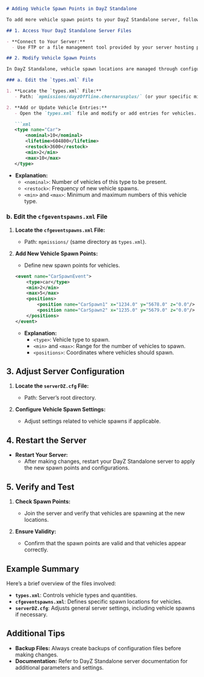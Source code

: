 
```markdown
# Adding Vehicle Spawn Points in DayZ Standalone

To add more vehicle spawn points to your DayZ Standalone server, follow these steps. This involves modifying server files and configuration settings rather than working directly with a database.

## 1. Access Your DayZ Standalone Server Files

- **Connect to Your Server:**
  - Use FTP or a file management tool provided by your server hosting provider to access your server files.

## 2. Modify Vehicle Spawn Points

In DayZ Standalone, vehicle spawn locations are managed through configuration files. Here’s how to add or modify spawn points:

### a. Edit the `types.xml` File

1. **Locate the `types.xml` File:**
   - Path: `mpmissions/dayzOffline.chernarusplus/` (or your specific mission file directory).

2. **Add or Update Vehicle Entries:**
   - Open the `types.xml` file and modify or add entries for vehicles. Adjust values like spawn probabilities and quantities.

   ```xml
   <type name="Car">
       <nominal>10</nominal>
       <lifetime>604800</lifetime>
       <restock>3600</restock>
       <min>2</min>
       <max>10</max>
   </type>
   ```

   - **Explanation:**
     - `<nominal>`: Number of vehicles of this type to be present.
     - `<restock>`: Frequency of new vehicle spawns.
     - `<min>` and `<max>`: Minimum and maximum numbers of this vehicle type.

### b. Edit the `cfgeventspawns.xml` File

1. **Locate the `cfgeventspawns.xml` File:**
   - Path: `mpmissions/` (same directory as `types.xml`).

2. **Add New Vehicle Spawn Points:**
   - Define new spawn points for vehicles.

   ```xml
   <event name="CarSpawnEvent">
       <type>car</type>
       <min>2</min>
       <max>5</max>
       <positions>
           <position name="CarSpawn1" x="1234.0" y="5678.0" z="0.0"/>
           <position name="CarSpawn2" x="1235.0" y="5679.0" z="0.0"/>
       </positions>
   </event>
   ```

   - **Explanation:**
     - `<type>`: Vehicle type to spawn.
     - `<min>` and `<max>`: Range for the number of vehicles to spawn.
     - `<positions>`: Coordinates where vehicles should spawn.

## 3. Adjust Server Configuration

1. **Locate the `serverDZ.cfg` File:**
   - Path: Server’s root directory.

2. **Configure Vehicle Spawn Settings:**
   - Adjust settings related to vehicle spawns if applicable. 

## 4. Restart the Server

- **Restart Your Server:**
  - After making changes, restart your DayZ Standalone server to apply the new spawn points and configurations.

## 5. Verify and Test

1. **Check Spawn Points:**
   - Join the server and verify that vehicles are spawning at the new locations.

2. **Ensure Validity:**
   - Confirm that the spawn points are valid and that vehicles appear correctly.

## Example Summary

Here’s a brief overview of the files involved:

- **`types.xml`**: Controls vehicle types and quantities.
- **`cfgeventspawns.xml`**: Defines specific spawn locations for vehicles.
- **`serverDZ.cfg`**: Adjusts general server settings, including vehicle spawns if necessary.

## Additional Tips

- **Backup Files:** Always create backups of configuration files before making changes.
- **Documentation:** Refer to DayZ Standalone server documentation for additional parameters and settings.

```
